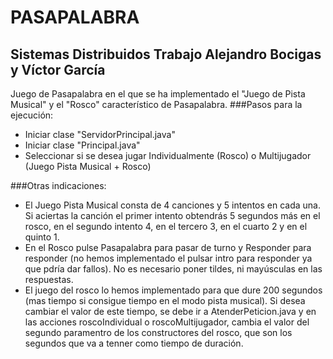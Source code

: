 # PASAPALABRA
## Sistemas Distribuidos Trabajo Alejandro Bocigas y Víctor García
Juego de Pasapalabra en el que se ha implementado el "Juego de Pista Musical" y el "Rosco" característico de Pasapalabra. 
###Pasos para la ejecución:
- Iniciar clase "ServidorPrincipal.java"
- Iniciar clase "Principal.java"
- Seleccionar si se desea jugar Individualmente (Rosco) o Multijugador (Juego Pista Musical + Rosco)

###Otras indicaciones:

- El Juego Pista Musical consta de 4 canciones y 5 intentos en cada una. Si aciertas la canción el primer intento obtendrás 5 segundos más en el rosco, en el segundo intento 4, en el tercero 3, en el cuarto 2 y en el quinto 1.
- En el Rosco pulse Pasapalabra para pasar de turno y Responder para responder (no hemos implementado el pulsar intro para responder ya que pdría dar fallos). No es necesario poner tildes, ni mayúsculas en las respuestas.
- El juego del rosco lo hemos implementado para que dure 200 segundos (mas tiempo si consigue tiempo en el modo pista musical). Si desea cambiar el valor de este tiempo, se debe ir a AtenderPeticion.java y en las acciones roscoIndividual o roscoMultijugador, cambia el valor del segundo paramentro de los constructores del rosco, que son los segundos que va a tenner como tiempo de duración.
